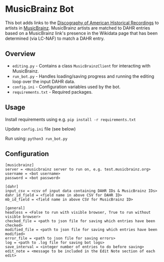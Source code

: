 # MusicBrainz Bot

This bot adds links to the [Discography of American Historical Recordings](https://adp.library.ucsb.edu/) 
to artists in [MusicBrainz](https://musicbrainz.org/). MusicBrainz artists are matched to DAHR entries based on a 
MusicBrainz link's presence in the Wikidata page that has been determined (via LC-NAF) to match a DAHR entry.


## Overview
- `editing.py` - Contains a class `MusicBrainzClient` for interacting with MusicBrainz. 
- `run_bot.py` - Handles loading/saving progress and running the editing loop over the input DAHR data.
- `config.ini` - Configuration variables used by the bot.
- `requirements.txt` - Required packages.

## Usage
Install requirements using e.g. `pip install -r requirements.txt`

Update `config.ini` file (see below)

Run using: `python3 run_bot.py`

## Configuration
```
[musicbrainz]
server = <musicbrainz server to run on, e.g. test.musicbrainz.org>
username = <bot username>
password = <bot password>

[dahr]
input_csv = <csv of input data containing DAHR IDs & MusicBrainz IDs>
dahr_id_field = <field name in above CSV for DAHR ID>
mb_id_field = <field name in above CSV for MusicBrainz ID>

[general]
headless = <False to run with visible browser, True to run without visible browser>
checked_file = <path to json file for saving which entries have been checked>
modified_file = <path to json file for saving which entries have been modified>
error_file = <path to json file for saving errors>
log = <path to .log file for saving bot logs>
save_interval = <integer number of entries to do before saving>
edit_note = <message to be included in the Edit Note section of each edit>
```

